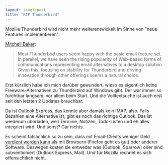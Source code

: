 ```yaml
---
layout: singlepost
title: "RIP Thunderbird"
---
```


Mozilla Thunderbird wird nicht mehr weiterentwickelt im Sinne von "neue Features implementieren".

[Mitchell Baker](http://blog.lizardwrangler.com/2012/07/06/thunderbird-stability-and-community-innovation/):

> Most Thunderbird users seem happy with the basic email feature set. In parallel, we have seen the rising popularity of Web-based forms of communications representing email alternatives to a desktop solution.  Given this, focusing on stability for Thunderbird and driving innovation through other offerings seems a natural choice.

Erst kürzlich habe ich mich darüber gewundert, wieso es eigentlich keine Freeware-Alternativen zu Thunderbird auf Windows gibt. Der war immer so furchtbar langsam, vor allem beim Start. Und die Volltextsuche ist auch erst seit den letzten 2 Updates brauchbar.

Da ist Outlook Express, das konnte aber damals kein IMAP, also. Falls Bezahlen eine Alternative ist, gibt es noch das richtige Outlook. Das ist wiederum überladen, weil Termine, Notizen, Todo-Listen und eh alles integriert wird. Und sonst? Gar nichts.

Es scheint tatsächlich so zu sein, dass mit Email-Clients weniger Geld [verdient werden kann](http://www.marco.org/2012/07/07/bye-thunderbird) als mit Browsern (Firefox geht es gut) oder anderer Software. Deswegen kosten sie entweder was (Outlook, Sparrow) oder sind subventioniert (Outlook Express, Mail). Und für Mozilla rechnet es sich offensichtlich nicht.